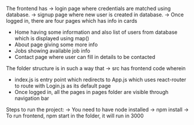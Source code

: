 The frontend has 
-> login page where credentials are matched using database.
-> signup page where new user is created in database.
-> Once logged in, there are four pages which has info in cards
  - Home having some information and also list of users from database which is displayed using map()
  - About page giving some more info
  - Jobs showing available job info
  - Contact page where user can fill in details to be contacted

The folder structure is in such a way that
-> src has frontend code wherein 
   - index.js is entry point which redirects to App.js which uses react-router to route with Login.js as its default page
   - Once logged in, all the pages in pages folder are visible through navigation bar

Steps to run the project:
-> You need to have node installed
-> npm install
-> To run frontend, npm start in the folder, it will run in 3000